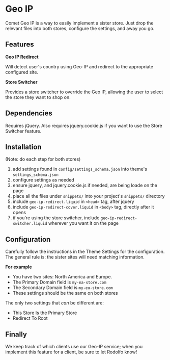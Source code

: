 
# Geo IP

Comet Geo IP is a way to easily implement a sister store. Just drop the relevant files into both stores, configure the settings, and away you go.

## Features

**Geo IP Redirect**

Will detect user's country using Geo-IP and redirect to the appropriate configured site.

**Store Switcher**

Provides a store switcher to override the Geo IP, allowing the user to select the store they want to shop on.

## Dependencies

Requires jQuery. Also requires jquery.cookie.js if you want to use the Store Switcher feature.

## Installation

(Note: do each step for both stores)

1. add settings found in `config/settings_schema.json` into theme's `settings_schema.json`
2. configure settings as needed
3. ensure jquery, and jquery.cookie.js if needed, are being loade on the page
4. place all the files under `snippets/` into your project's `snippets/` directory
5. include `geo-ip-redirect.liquid` in `<head>` tag, after jquery
6. include `geo-ip-redirect-cover.liquid` in `<body>` tag, directly after it opens
7. if you're using the store switcher, include `geo-ip-redirect-switcher.liquid` wherever you want it on the page

## Configuration

Carefully follow the instructions in the Theme Settings for the configuration. The general rule is: the sister sites will need matching information.

**For example**

- You have two sites: North America and Europe.
- The Primary Domain field is `my-na-store.com`
- The Secondary Domain field is `my-eu-store.com`
- These settings should be the same on both stores

The only two settings that _can_ be different are:

- This Store Is the Primary Store
- Redirect To Root

## Finally

We keep track of which clients use our Geo-IP service; when you implement this feature for a client, be sure to let Rodolfo know!